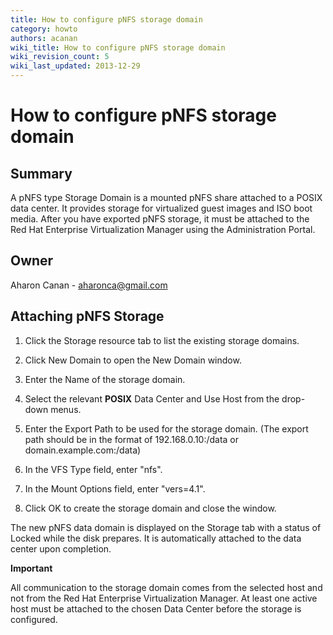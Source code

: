 ```yaml
---
title: How to configure pNFS storage domain
category: howto
authors: acanan
wiki_title: How to configure pNFS storage domain
wiki_revision_count: 5
wiki_last_updated: 2013-12-29
---
```


# How to configure pNFS storage domain

## Summary

A pNFS type Storage Domain is a mounted pNFS share attached to a POSIX data center. It provides storage for virtualized guest images and ISO boot media. After you have exported pNFS storage, it must be attached to the Red Hat Enterprise Virtualization Manager using the Administration Portal.

## Owner

Aharon Canan - aharonca@gmail.com

## Attaching pNFS Storage

1. Click the Storage resource tab to list the existing storage domains.

2. Click New Domain to open the New Domain window.

3. Enter the Name of the storage domain.

4. Select the relevant **POSIX** Data Center and Use Host from the drop-down menus.

5. Enter the Export Path to be used for the storage domain. (The export path should be in the format of 192.168.0.10:/data or domain.example.com:/data)

6. In the VFS Type field, enter "nfs".

7. In the Mount Options field, enter "vers=4.1".

8. Click OK to create the storage domain and close the window.

The new pNFS data domain is displayed on the Storage tab with a status of Locked while the disk prepares. It is automatically attached to the data center upon completion.

**Important**

All communication to the storage domain comes from the selected host and not from the Red Hat Enterprise Virtualization Manager. At least one active host must be attached to the chosen Data Center before the storage is configured.
